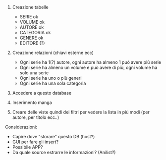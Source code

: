 1) Creazione tabelle
    - SERIE ok
    - VOLUME ok
    - AUTORE ok
    - CATEGORIA ok
    - GENERE ok
    - EDITORE (?)

2) Creazione relazioni (chiavi esterne ecc)
    - Ogni serie ha 1(?) autore, ogni autore ha almeno 1 può avere più serie
    - Ogni serie ha almeno un volume e può avere di più, ogni volume ha solo una serie
    - Ogni serie ha uno o più generi
    - Ogni serie ha una sola categoria


3) Accedere a questo database
4) Inserimento manga
5) Creare delle viste quindi dei filtri per vedere la lista in più modi (per autore, per titolo ecc..)



Considerazioni:
- Capire dove "storare" questo DB (host?)
- GUI per fare gli insert?
- Possibile APP?
- Da quale source estrarre le informazioni? (Anilist?)
